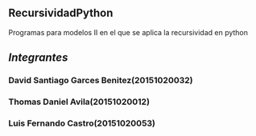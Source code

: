 ## RecursividadPython
Programas para modelos II en el que se aplica la recursividad en python
## _Integrantes_
### David Santiago Garces Benitez(20151020032) 
### Thomas Daniel Avila(20151020012)
### Luis Fernando Castro(20151020053)
